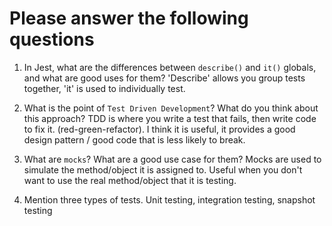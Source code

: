 # Please answer the following questions

1.  In Jest, what are the differences between `describe()` and `it()` globals, and what are good uses for them?
'Describe' allows you group tests together, 'it' is used to individually test.

2.  What is the point of `Test Driven Development`? What do you think about this approach?
TDD is where you write a test that fails, then write code to fix it. (red-green-refactor).
I think it is useful, it provides a good design pattern / good code that is less likely to break.

3.  What are `mocks`? What are a good use case for them?
Mocks are used to simulate the method/object it is assigned to.
Useful when you don't want to use the real method/object that it is testing.

4.  Mention three types of tests.
Unit testing, integration testing, snapshot testing
